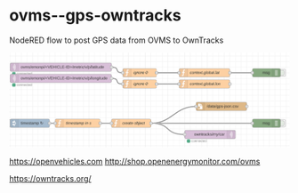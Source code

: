 # ovms--gps-owntracks
NodeRED flow to post GPS data from OVMS to OwnTracks

![](Screenshot_2020-01-19_02-37-43.png)

https://openvehicles.com
http://shop.openenergymonitor.com/ovms

https://owntracks.org/
